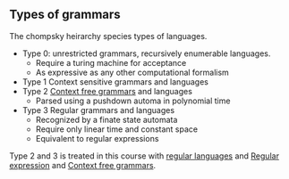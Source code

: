 ## Types of grammars 
The chompsky heirarchy species types of languages. 

- Type 0: unrestricted grammars, recursively enumerable languages. 
	-	Require a turing machine for acceptance
	-	As expressive as any other computational formalism 
-	Type 1 Context sensitive grammars and languages 
-	Type 2 [Context free grammars](Context%20free%20grammars.md) and languages 
	-	Parsed using a pushdown automa in polynomial time
-	Type 3 Regular grammars and languages
	-	Recognized by a finate state automata
	-	Require only linear time and constant space
	-	Equivalent to regular expressions 

	
Type 2 and 3 is treated in this course with [regular languages](regular%20languages.md) and [Regular expression](Regular%20expression.md) and [Context free grammars](Context%20free%20grammars.md).